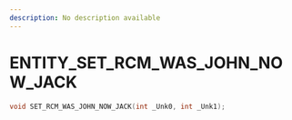 ```yaml
---
description: No description available 
---
```


# ENTITY\_SET_RCM_WAS_JOHN_NOW_JACK

```cpp
void SET_RCM_WAS_JOHN_NOW_JACK(int _Unk0, int _Unk1);
```